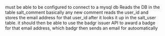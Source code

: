 must be able to be configured to connect to a mysql db
Reads the DB in the table salt_comment basically any new comment reads the user_id
and stores the email address for that user_id after it looks it up in the salt_user table.
it should then be able to use the badgr issuer API to award a badge for that email address, which badgr then sends an email for autoomatically
